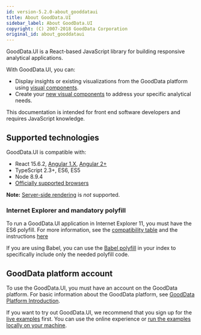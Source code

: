```yaml
---
id: version-5.2.0-about_gooddataui
title: About GoodData.UI
sidebar_label: About GoodData.UI
copyright: (C) 2007-2018 GoodData Corporation
original_id: about_gooddataui
---
```


GoodData.UI is a React-based JavaScript library for building responsive analytical applications.

With GoodData.UI, you can:
* Display insights or existing visualizations from the GoodData platform using [visual components](10_vis__start_with_visual_components.md).
* Create your [new visual components](create_new_visualization.md) to address your specific analytical needs.

This documentation is intended for front end software developers and requires JavaScript knowledge.

## Supported technologies
GoodData.UI is compatible with:
* React 15.6.2, [Angular 1.X](30_tips__use_angular_1.x.md), [Angular 2+](30_tips__use_angular_2.x.md)
* TypeScript 2.3+, ES6, ES5
* Node 8.9.4
* [Officially supported browsers](https://help.gooddata.com/display/doc/System+Requirements+and+Supported+Browsers)

**Note:** [Server-side rendering](https://github.com/reactjs/redux/blob/master/docs/recipes/ServerRendering.md) is *not* supported.

### Internet Explorer and mandatory polyfill
To run a GoodData.UI application in Internet Explorer 11, you must have the ES6 polyfill. For more information, see the [compatibility table](http://kangax.github.io/compat-table/es6/) and the instructions [here](https://github.com/zloirock/core-js)

If you are using Babel, you can use the [Babel polyfill](https://babeljs.io/docs/usage/polyfill/) in your index to specifically include only the needed polyfill code.

## GoodData platform account
To use the GoodData.UI, you must have an account on the GoodData platform. For basic information about the GoodData platform, see [GoodData Platform Introduction](01_intro__platform_intro.md).

If you want to try out GoodData.UI, we recommend that you sign up for the [live examples](https://gooddata-examples.herokuapp.com) first. You can use the online experience or [run the examples locally on your machine](https://github.com/gooddata/gooddata-react-components/#run-live-examples-locally).
